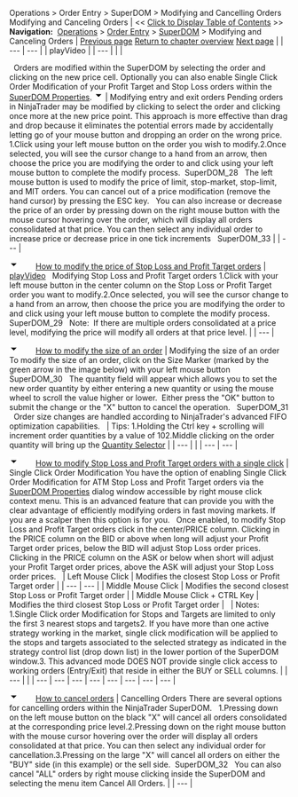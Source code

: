 ﻿
Operations \> Order Entry \> SuperDOM \> Modifying and Cancelling Orders
Modifying and Canceling Orders
| \<\< [Click to Display Table of Contents](modifying_and_cancelling_orders_superdom.md) \>\> **Navigation:**     [Operations](operations.md) \> [Order Entry](order_entry.md) \> [SuperDOM](superdom.md) \> Modifying and Canceling Orders | [Previous page](submitting_orders_superdom.md) [Return to chapter overview](superdom.md) [Next page](managing_positions_superdom.md) |
| --- | --- |
| playVideo |
| --- |
|  |

 
Orders are modified within the SuperDOM by selecting the order and clicking on the new price cell. Optionally you can also enable Single Click Order Modification of your Profit Target and Stop Loss orders within the [SuperDOM Properties](properties_superdom.md).
![tog_minus](tog_minus.gif)
| Modifying entry and exit orders Pending orders in NinjaTrader may be modified by clicking to select the order and clicking once more at the new price point. This approach is more effective than drag and drop because it eliminates the potential errors made by accidentally letting go of your mouse button and dropping an order on the wrong price. 1\.Click using your left mouse button on the order you wish to modify.2\.Once selected, you will see the cursor change to a hand from an arrow, then choose the price you are modifying the order to and click using your left mouse button to complete the modify process.  SuperDOM_28   The left mouse button is used to modify the price of limit, stop\-market, stop\-limit, and MIT orders. You can cancel out of a price modification (remove the hand cursor) by pressing the ESC key.   You can also increase or decrease the price of an order by pressing down on the right mouse button with the mouse cursor hovering over the order, which will display all orders consolidated at that price. You can then select any individual order to increase price or decrease price in one tick increments   SuperDOM_33 |
| --- |

![tog_minus](tog_minus.gif)        [How to modify the price of Stop Loss and Profit Target orders](javascript:HMToggle('toggle','HowToModifyThePriceOfStopLossAndProfitTargetOrders','HowToModifyThePriceOfStopLossAndProfitTargetOrders_ICON'))
| [playVideo](http://www.ninjatrader.com/support/movies/nt7/helpGuide/operations/orderEntry/superDOM/modifyingStopLossAndProfitTargetOrders/Modifying-Stop-Loss-And-Profit-Target-Orders.md)   Modifying Stop Loss and Profit Target orders 1\.Click with your left mouse button in the center column on the Stop Loss or Profit Target order you want to modify.2\.Once selected, you will see the cursor change to a hand from an arrow, then choose the price you are modifying the order to and click using your left mouse button to complete the modify process.  SuperDOM_29   Note:  If there are multiple orders consolidated at a price level, modifying the price will modify all orders at that price level. |
| --- |

![tog_minus](tog_minus.gif)        [How to modify the size of an order](javascript:HMToggle('toggle','HowToModifyTheSizeOfAnOrder','HowToModifyTheSizeOfAnOrder_ICON'))
| Modifying the size of an order To modify the size of an order, click on the Size Marker (marked by the green arrow in the image below) with your left mouse button    SuperDOM_30   The quantity field will appear which allows you to set the new order quantity by either entering a new quantity or using the mouse wheel to scroll the value higher or lower.  Either press the "OK" button to submit the change or the "X" button to cancel the operation.    SuperDOM_31   Order size changes are handled according to NinjaTrader's advanced FIFO optimization capabilities.     | Tips: 1\.Holding the Ctrl key \+ scrolling will increment order quantities by a value of 102\.Middle clicking on the order quantity will bring up the [Quantity Selector](quantity_selector.md) | | --- | |
| --- | --- |

![tog_minus](tog_minus.gif)        [How to modify Stop Loss and Profit Target orders with a single click](javascript:HMToggle('toggle','HowToModifyStopLossAndProfitTargetOrdersWithASingleClick','HowToModifyStopLossAndProfitTargetOrdersWithASingleClick_ICON'))
| Single Click Order Modification You have the option of enabling Single Click Order Modification for ATM Stop Loss and Profit Target orders via the [SuperDOM Properties](properties_superdom.md) dialog window accessible by right mouse click context menu. This is an advanced feature that can provide you with the clear advantage of efficiently modifying orders in fast moving markets. If you are a scalper then this option is for you.   Once enabled, to modify Stop Loss and Profit Target orders click in the center/PRICE column. Clicking in the PRICE column on the BID or above when long will adjust your Profit Target order prices, below the BID will adjust Stop Loss order prices. Clicking in the PRICE column on the ASK or below when short will adjust your Profit Target order prices, above the ASK will adjust your Stop Loss order prices.     | Left Mouse Click | Modifies the closest Stop Loss or Profit Target order | | --- | --- | | Middle Mouse Click | Modifies the second closest Stop Loss or Profit Target order | | Middle Mouse Click \+ CTRL Key | Modifies the third closest Stop Loss or Profit Target order |        | Notes: 1\.Single Click order Modification for Stops and Targets are limited to only the first 3 nearest stops and targets2\. If you have more than one active strategy working in the market, single click modification will be applied to the stops and targets associated to the selected strategy as indicated in the strategy control list (drop down list) in the lower portion of the SuperDOM window.3\. This advanced mode DOES NOT provide single click access to working orders (Entry/Exit) that reside in either the BUY or SELL columns. | | --- | |
| --- | --- | --- | --- | --- | --- | --- | --- |

![tog_minus](tog_minus.gif)        [How to cancel orders](javascript:HMToggle('toggle','HowToCancelOrders','HowToCancelOrders_ICON'))
| Cancelling Orders There are several options for cancelling orders within the NinjaTrader SuperDOM.    1\.Pressing down on the left mouse button on the black "X" will cancel all orders consolidated at the corresponding price level.2\.Pressing down on the right mouse button with the mouse cursor hovering over the order will display all orders consolidated at that price. You can then select any individual order for cancellation.3\.Pressing on the large "X" will cancel all orders on either the "BUY" side (in this example) or the sell side.  SuperDOM_32   You can also cancel "ALL" orders by right mouse clicking inside the SuperDOM and selecting the menu item Cancel All Orders. |
| --- |


